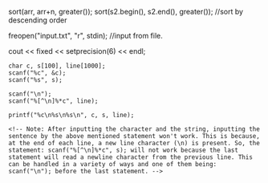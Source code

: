 
sort(arr, arr+n, greater<int>());
sort(s2.begin(), s2.end(), greater<char>());
//sort by descending order

freopen("input.txt", "r", stdin);
//input from file.

cout << fixed << setprecision(6) << endl;
<!-- With <iomanip>, you can use std::fixed and std::setprecision
Printing the correct number of decimal points with cout -->

    char c, s[100], line[1000];
    scanf("%c", &c);
    scanf("%s", s);
<!-- You can take a string as input in C using scanf(“%s”, s). But, it accepts string only until it finds the first space. -->
    
    scanf("\n");
    scanf("%[^\n]%*c", line);
   <!--  in order to take a line as input, you can use scanf("%[^\n]%*c", s); where  is defined as char s[MAX_LEN] where  is the maximum size of . Here, [] is the scanset character. ^\n stands for taking input until a newline isn't encountered. Then, with this %*c, it reads the newline character and here, the used * indicates that this newline character is discarded. -->

    printf("%c\n%s\n%s\n", c, s, line);
    
    <!-- Note: After inputting the character and the string, inputting the sentence by the above mentioned statement won't work. This is because, at the end of each line, a new line character (\n) is present. So, the statement: scanf("%[^\n]%*c", s); will not work because the last statement will read a newline character from the previous line. This can be handled in a variety of ways and one of them being: scanf("\n"); before the last statement. -->
